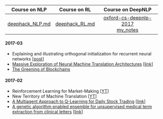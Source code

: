 Course on NLP | Course on RL | Course on DeepNLP
:---: | :---: | :---:
[deephack_NLP.md](deephack_NLP.md) | [deephack_RL.md](deephack_RL.md) | [oxford-cs-deepnlp-2017](https://github.com/oxford-cs-deepnlp-2017/lectures)<br/>[my_notes](https://github.com/akarazeev/MOOCs/blob/master/deepnlp-2017/roadmap.md)

#### 2017-03
- Explaining and illustrating orthogonal initialization for recurrent neural networks [[post](http://smerity.com/articles/2016/orthogonal_init.html)]
- [Massive Exploration of Neural Machine Translation Architectures](notes/mas-exploration-of-nmt-arch.md) [[link](https://arxiv.org/pdf/1703.03906.pdf)]
- [The Greening of Blockchains](http://hackingdistributed.com/2017/02/23/green-blockchains/)

#### 2017-02
- Reinforcement Learning for Market-Making [[YT](https://www.youtube.com/watch?v=ylEo1O59Cb4)]
- New Territory of Machine Translation [[YT](https://www.youtube.com/watch?v=zwYKaq9RG9w&index=2&list=PLt1IfGj6-_-dV93lEayDVYt-TQuU7yqpy)]
- [A Multiagent Approach to Q-Learning for Daily Stock Trading](notes/qlearning-for-stocktrading.md) [[link](https://trello-attachments.s3.amazonaws.com/589f14ffcc9e1569cd7332f1/589f59d488e48a1ab4f6cdfa/03accabf880509bb2cc06dfbc24d1ec6/A_Multiagent_Approach_to_Q-Learning.pdf)]
- [A genetic algorithm enabled ensemble for unsupervised medical term extraction from clinical letters](notes/medical-term-extraction.md) [[link](https://www.ncbi.nlm.nih.gov/pmc/articles/PMC4674942/pdf/13755_2015_Article_13.pdf)]
